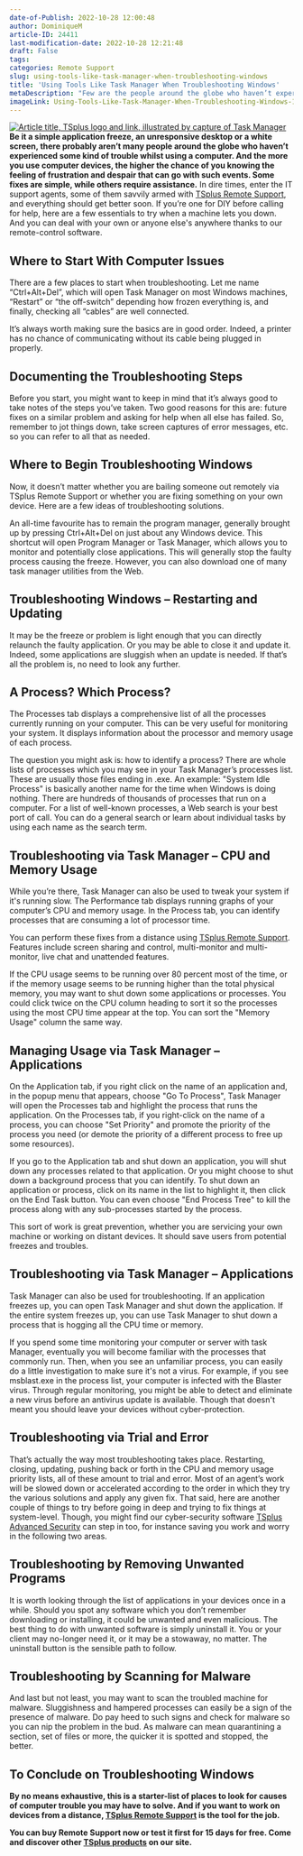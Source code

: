 ```yaml
---
date-of-Publish: 2022-10-28 12:00:48
author: DominiqueM
article-ID: 24411
last-modification-date: 2022-10-28 12:21:48
draft: False
tags: 
categories: Remote Support
slug: using-tools-like-task-manager-when-troubleshooting-windows
title: 'Using Tools Like Task Manager When Troubleshooting Windows'
metaDescription: "Few are the people around the globe who haven’t experienced some kind of trouble whilst using a computer. Why not try a few of these fixes."
imageLink: Using-Tools-Like-Task-Manager-When-Troubleshooting-Windows-1024x576.png
---
```

[![Article title, TSplus logo and link, illustrated by capture of Task Manager](/images/Using-Tools-Like-Task-Manager-When-Troubleshooting-Windows-1024x576.png)](https://tsplus.net/remote-support/) 
**Be it a simple application freeze, an unresponsive desktop or a white screen, there probably aren’t many people around the globe who haven’t experienced some kind of trouble whilst using a computer. And the more you use computer devices, the higher the chance of you knowing the feeling of frustration and despair that can go with such events. Some fixes are simple, while others require assistance.**
In dire times, enter the IT support agents, some of them savvily armed with [TSplus Remote Support](https://tsplus.net/remote-support/), and everything should get better soon. If you’re one for DIY before calling for help, here are a few essentials to try when a machine lets you down. And you can deal with your own or anyone else's anywhere thanks to our remote-control software.


## Where to Start With Computer Issues


There are a few places to start when troubleshooting. Let me name “Ctrl+Alt+Del”, which will open Task Manager on most Windows machines, “Restart” or “the off-switch” depending how frozen everything is, and finally, checking all “cables” are well connected.


It’s always worth making sure the basics are in good order. Indeed, a printer has no chance of communicating without its cable being plugged in properly.


## Documenting the Troubleshooting Steps


Before you start, you might want to keep in mind that it’s always good to take notes of the steps you’ve taken. Two good reasons for this are: future fixes on a similar problem and asking for help when all else has failed. So, remember to jot things down, take screen captures of error messages, etc. so you can refer to all that as needed.


## Where to Begin Troubleshooting Windows


Now, it doesn’t matter whether you are bailing someone out remotely via TSplus Remote Support or whether you are fixing something on your own device. Here are a few ideas of troubleshooting solutions.


An all-time favourite has to remain the program manager, generally brought up by pressing Ctrl+Alt+Del on just about any Windows device. This shortcut will open Program Manager or Task Manager, which allows you to monitor and potentially close applications. This will generally stop the faulty process causing the freeze. However, you can also download one of many task manager utilities from the Web.


## Troubleshooting Windows – Restarting and Updating


It may be the freeze or problem is light enough that you can directly relaunch the faulty application. Or you may be able to close it and update it. Indeed, some applications are sluggish when an update is needed. If that’s all the problem is, no need to look any further.


## A Process? Which Process?


The Processes tab displays a comprehensive list of all the processes currently running on your computer. This can be very useful for monitoring your system. It displays information about the processor and memory usage of each process.


The question you might ask is: how to identify a process? There are whole lists of processes which you may see in your Task Manager’s processes list. These are usually those files ending in .exe. An example: "System Idle Process" is basically another name for the time when Windows is doing nothing. There are hundreds of thousands of processes that run on a computer. For a list of well-known processes, a Web search is your best port of call. You can do a general search or learn about individual tasks by using each name as the search term.


## Troubleshooting via Task Manager – CPU and Memory Usage


While you’re there, Task Manager can also be used to tweak your system if it's running slow. The Performance tab displays running graphs of your computer’s CPU and memory usage. In the Process tab, you can identify processes that are consuming a lot of processor time.


You can perform these fixes from a distance using [TSplus Remote Support](https://tsplus.net/remote-support/features/). Features include screen sharing and control, multi-monitor and multi-monitor, live chat and unattended features.


If the CPU usage seems to be running over 80 percent most of the time, or if the memory usage seems to be running higher than the total physical memory, you may want to shut down some applications or processes. You could click twice on the CPU column heading to sort it so the processes using the most CPU time appear at the top. You can sort the "Memory Usage" column the same way.


## Managing Usage via Task Manager – Applications


On the Application tab, if you right click on the name of an application and, in the popup menu that appears, choose "Go To Process", Task Manager will open the Processes tab and highlight the process that runs the application. On the Processes tab, if you right-click on the name of a process, you can choose "Set Priority" and promote the priority of the process you need (or demote the priority of a different process to free up some resources).


If you go to the Application tab and shut down an application, you will shut down any processes related to that application. Or you might choose to shut down a background process that you can identify. To shut down an application or process, click on its name in the list to highlight it, then click on the End Task button. You can even choose "End Process Tree" to kill the process along with any sub-processes started by the process.


This sort of work is great prevention, whether you are servicing your own machine or working on distant devices. It should save users from potential freezes and troubles.


## Troubleshooting via Task Manager – Applications


Task Manager can also be used for troubleshooting. If an application freezes up, you can open Task Manager and shut down the application. If the entire system freezes up, you can use Task Manager to shut down a process that is hogging all the CPU time or memory.


If you spend some time monitoring your computer or server with task Manager, eventually you will become familiar with the processes that commonly run. Then, when you see an unfamiliar process, you can easily do a little investigation to make sure it's not a virus. For example, if you see msblast.exe in the process list, your computer is infected with the Blaster virus. Through regular monitoring, you might be able to detect and eliminate a new virus before an antivirus update is available. Though that doesn't meant you should leave your devices without cyber-protection.


## Troubleshooting via Trial and Error


That’s actually the way most troubleshooting takes place. Restarting, closing, updating, pushing back or forth in the CPU and memory usage priority lists, all of these amount to trial and error. Most of an agent’s work will be slowed down or accelerated according to the order in which they try the various solutions and apply any given fix. That said, here are another couple of things to try before going in deep and trying to fix things at system-level. Though, you might find our cyber-security software [TSplus Advanced Security](https://tsplus.net/advanced-security/) can step in too, for instance saving you work and worry in the following two areas.


## Troubleshooting by Removing Unwanted Programs


It is worth looking through the list of applications in your devices once in a while. Should you spot any software which you don’t remember downloading or installing, it could be unwanted and even malicious. The best thing to do with unwanted software is simply uninstall it. You or your client may no-longer need it, or it may be a stowaway, no matter. The uninstall button is the sensible path to follow.


## Troubleshooting by Scanning for Malware


And last but not least, you may want to scan the troubled machine for malware. Sluggishness and hampered processes can easily be a sign of the presence of malware. Do pay heed to such signs and check for malware so you can nip the problem in the bud. As malware can mean quarantining a section, set of files or more, the quicker it is spotted and stopped, the better.


## To Conclude on Troubleshooting Windows


**By no means exhaustive, this is a starter-list of places to look for causes of computer trouble you may have to solve. And if you want to work on devices from a distance, [TSplus Remote Support](https://tsplus.net/remote-support/) is the tool for the job.**


**You can buy Remote Support now or test it first for 15 days for free. Come and discover other [TSplus products](https://tsplus.net/) on our site.**


